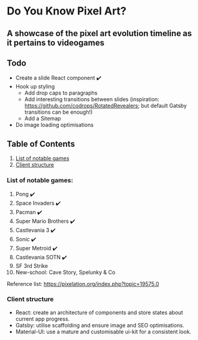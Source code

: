 # Do You Know Pixel Art?

## A showcase of the pixel art evolution timeline as it pertains to videogames

## Todo

- Create a slide React component ✔️
- Hook up styling
  - Add drop caps to paragraphs
  - Add interesting transitions between slides (inspiration: https://github.com/codrops/RotatedRevealers; but default Gatsby transitions can be enough!)
  - Add a Sitemap
- Do image loading optimisations

## Table of Contents

1. [List of notable games](https://github.com/Doesntmeananything/do-you-know-pixel-art#list-of-notable-games)
2. [Client structure](https://github.com/Doesntmeananything/do-you-know-pixel-art#client-structure)

### List of notable games:

1. Pong ✔️
2. Space Invaders ✔️
3. Pacman ✔️
4. Super Mario Brothers ✔️
5. Castlevania 3 ✔️
6. Sonic ✔️
7. Super Metroid ✔️
8. Castlevania SOTN ✔️
9. SF 3rd Strike
10. New-school: Cave Story, Spelunky & Co

Reference list: https://pixelation.org/index.php?topic=19575.0

### Client structure

- React: create an architecture of components and store states about current app progress.
- Gatsby: utilise scaffolding and ensure image and SEO optimisations.
- Material-UI: use a mature and customisable ui-kit for a consistent look.
